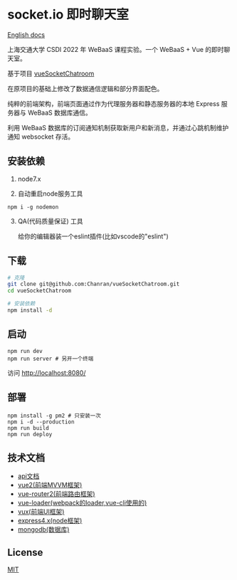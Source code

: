 # socket.io 即时聊天室

[English docs](../README.md)

上海交通大学 CSDI 2022 年 WeBaaS 课程实验。一个 WeBaaS + Vue 的即时聊天室。

基于项目 [vueSocketChatroom](https://github.com/Chanran/vueSocketChatroom)

在原项目的基础上修改了数据通信逻辑和部分界面配色。

纯粹的前端架构，前端页面通过作为代理服务器和静态服务器的本地 Express 服务器与 WeBaaS 数据库通信。

利用 WeBaaS 数据库的订阅通知机制获取新用户和新消息，并通过心跳机制维护通知 websocket 存活。

## 安装依赖

1. node7.x

2. 自动重启node服务工具

```
npm i -g nodemon
```

3. QA(代码质量保证) 工具

    给你的编辑器装一个eslint插件(比如vscode的"eslint")

## 下载

``` bash
# 克隆
git clone git@github.com:Chanran/vueSocketChatroom.git
cd vueSocketChatroom

# 安装依赖
npm install -d
```

## 启动

```
npm run dev
npm run server # 另开一个终端
```

访问 [http://localhost:8080/](http://localhost:8080/)

## 部署

```
npm install -g pm2 # 只安装一次
npm i -d --production
npm run build
npm run deploy
```

## 技术文档

- [api文档](https://www.showdoc.cc/1629169?page_id=14974136)
- [vue2(前端MVVM框架)](https://cn.vuejs.org/)
- [vue-router2(前端路由框架)](https://router.vuejs.org/zh-cn/)
- [vue-loader(webpack的loader,vue-cli使用的)](https://lvyongbo.gitbooks.io/vue-loader/content/)
- [vux(前端UI框架)](https://vux.li/#/)
- [express4.x(node框架)](http://www.expressjs.com.cn/)
- [mongodb(数据库)](http://mongodb.github.io/node-mongodb-native/2.2/installation-guide/installation-guide/)

## License

[MIT](../LICENSE)
